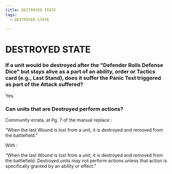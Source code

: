 ```yaml
---
title: DESTROYED STATE
tags:
  - DESTROYED STATE

---
```


# DESTROYED STATE

### If a unit would be destroyed after the "Defender Rolls Defense Dice" but stays alive as a part of an ability, order or Tactics card (e.g., Last Stand), does it suffer the Panic Test triggered as part of the Attack suffered?


Yes.

### Can units that are Destroyed perform actions?

Community errata, at Pg. 7 of the manual replace :  

“When the last Wound is lost from a unit, it is destroyed and removed from the battlefield.”

With :

“When the last Wound is lost from a unit, it is destroyed and removed from the battlefield. Destroyed units may not perform actions unless that action is specifically granted by an ability or effect.”


